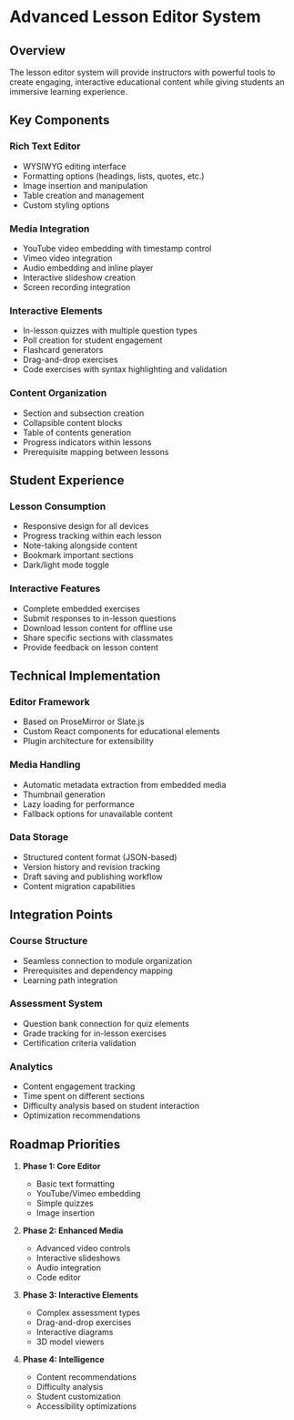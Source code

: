 
# Advanced Lesson Editor System

## Overview
The lesson editor system will provide instructors with powerful tools to create engaging, interactive educational content while giving students an immersive learning experience.

## Key Components

### Rich Text Editor
- WYSIWYG editing interface
- Formatting options (headings, lists, quotes, etc.)
- Image insertion and manipulation
- Table creation and management
- Custom styling options

### Media Integration
- YouTube video embedding with timestamp control
- Vimeo video integration
- Audio embedding and inline player
- Interactive slideshow creation
- Screen recording integration

### Interactive Elements
- In-lesson quizzes with multiple question types
- Poll creation for student engagement
- Flashcard generators
- Drag-and-drop exercises
- Code exercises with syntax highlighting and validation

### Content Organization
- Section and subsection creation
- Collapsible content blocks
- Table of contents generation
- Progress indicators within lessons
- Prerequisite mapping between lessons

## Student Experience

### Lesson Consumption
- Responsive design for all devices
- Progress tracking within each lesson
- Note-taking alongside content
- Bookmark important sections
- Dark/light mode toggle

### Interactive Features
- Complete embedded exercises
- Submit responses to in-lesson questions
- Download lesson content for offline use
- Share specific sections with classmates
- Provide feedback on lesson content

## Technical Implementation

### Editor Framework
- Based on ProseMirror or Slate.js
- Custom React components for educational elements
- Plugin architecture for extensibility

### Media Handling
- Automatic metadata extraction from embedded media
- Thumbnail generation
- Lazy loading for performance
- Fallback options for unavailable content

### Data Storage
- Structured content format (JSON-based)
- Version history and revision tracking
- Draft saving and publishing workflow
- Content migration capabilities

## Integration Points

### Course Structure
- Seamless connection to module organization
- Prerequisites and dependency mapping
- Learning path integration

### Assessment System
- Question bank connection for quiz elements
- Grade tracking for in-lesson exercises
- Certification criteria validation

### Analytics
- Content engagement tracking
- Time spent on different sections
- Difficulty analysis based on student interaction
- Optimization recommendations

## Roadmap Priorities

1. **Phase 1: Core Editor**
   - Basic text formatting
   - YouTube/Vimeo embedding
   - Simple quizzes
   - Image insertion

2. **Phase 2: Enhanced Media**
   - Advanced video controls
   - Interactive slideshows
   - Audio integration
   - Code editor

3. **Phase 3: Interactive Elements**
   - Complex assessment types
   - Drag-and-drop exercises
   - Interactive diagrams
   - 3D model viewers

4. **Phase 4: Intelligence**
   - Content recommendations
   - Difficulty analysis
   - Student customization
   - Accessibility optimizations
